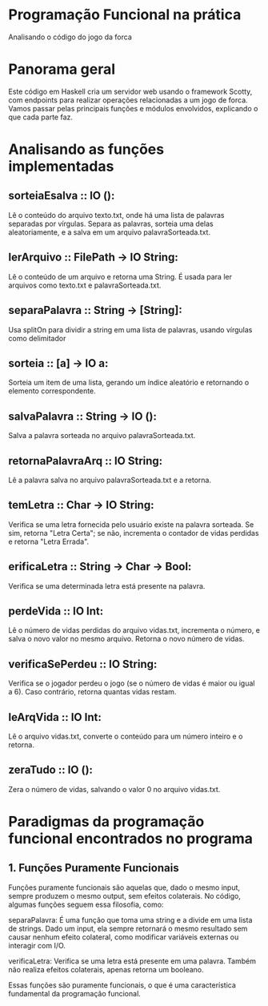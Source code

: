 # Programação Funcional na prática
Analisando o código do jogo da forca


# Panorama geral
Este código em Haskell cria um servidor web usando o framework Scotty, com endpoints para realizar operações relacionadas a um jogo de forca. Vamos passar pelas principais funções e módulos envolvidos, explicando o que cada parte faz.

# Analisando as funções implementadas 

## sorteiaEsalva :: IO ():

Lê o conteúdo do arquivo texto.txt, onde há uma lista de palavras separadas por vírgulas.
Separa as palavras, sorteia uma delas aleatoriamente, e a salva em um arquivo palavraSorteada.txt.

## lerArquivo :: FilePath -> IO String:
Lê o conteúdo de um arquivo e retorna uma String. É usada para ler arquivos como texto.txt e palavraSorteada.txt.

## separaPalavra :: String -> [String]:
Usa splitOn para dividir a string em uma lista de palavras, usando vírgulas como delimitador

## sorteia :: [a] -> IO a:
Sorteia um item de uma lista, gerando um índice aleatório e retornando o elemento correspondente.

## salvaPalavra :: String -> IO ():
Salva a palavra sorteada no arquivo palavraSorteada.txt.

## retornaPalavraArq :: IO String:
Lê a palavra salva no arquivo palavraSorteada.txt e a retorna.

## temLetra :: Char -> IO String:
Verifica se uma letra fornecida pelo usuário existe na palavra sorteada. Se sim, retorna "Letra Certa"; se não, incrementa o contador de vidas perdidas e retorna "Letra Errada".

## erificaLetra :: String -> Char -> Bool:
Verifica se uma determinada letra está presente na palavra.

## perdeVida :: IO Int:
Lê o número de vidas perdidas do arquivo vidas.txt, incrementa o número, e salva o novo valor no mesmo arquivo. Retorna o novo número de vidas.

## verificaSePerdeu :: IO String:
Verifica se o jogador perdeu o jogo (se o número de vidas é maior ou igual a 6). Caso contrário, retorna quantas vidas restam.

## leArqVida :: IO Int:
Lê o arquivo vidas.txt, converte o conteúdo para um número inteiro e o retorna.

## zeraTudo :: IO ():
Zera o número de vidas, salvando o valor 0 no arquivo vidas.txt.

# Paradigmas da programação funcional encontrados no programa
## 1. Funções Puramente Funcionais
Funções puramente funcionais são aquelas que, dado o mesmo input, sempre produzem o mesmo output, sem efeitos colaterais. No código, algumas funções seguem essa filosofia, como:

separaPalavra: É uma função que toma uma string e a divide em uma lista de strings. Dado um input, ela sempre retornará o mesmo resultado sem causar nenhum efeito colateral, como modificar variáveis externas ou interagir com I/O.

verificaLetra: Verifica se uma letra está presente em uma palavra. Também não realiza efeitos colaterais, apenas retorna um booleano.

Essas funções são puramente funcionais, o que é uma característica fundamental da programação funcional.
##

